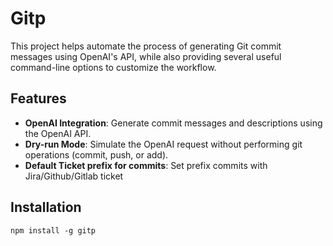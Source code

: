 # Gitp

This project helps automate the process of generating Git commit messages using OpenAI's API, while also providing several useful command-line options to customize the workflow.

## Features

- **OpenAI Integration**: Generate commit messages and descriptions using the OpenAI API.
- **Dry-run Mode**: Simulate the OpenAI request without performing git operations (commit, push, or add).
- **Default Ticket prefix for commits**: Set prefix commits with Jira/Github/Gitlab ticket

## Installation

```
npm install -g gitp
```
